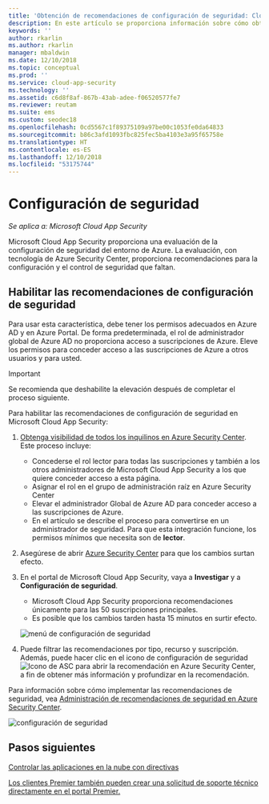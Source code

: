 ```yaml
---
title: 'Obtención de recomendaciones de configuración de seguridad: Cloud App Security | Microsoft Docs'
description: En este artículo se proporciona información sobre cómo obtener recomendaciones de configuración de seguridad en Cloud App Security mediante la integración con Azure Security Center.
keywords: ''
author: rkarlin
ms.author: rkarlin
manager: mbaldwin
ms.date: 12/10/2018
ms.topic: conceptual
ms.prod: ''
ms.service: cloud-app-security
ms.technology: ''
ms.assetid: c6d8f8af-867b-43ab-adee-f06520577fe7
ms.reviewer: reutam
ms.suite: ems
ms.custom: seodec18
ms.openlocfilehash: 0cd5567c1f89375109a97be00c1053fe0da64833
ms.sourcegitcommit: b86c3afd1093fbc825fec5ba4103e3a95f65758e
ms.translationtype: HT
ms.contentlocale: es-ES
ms.lasthandoff: 12/10/2018
ms.locfileid: "53175744"
---
```

# <a name="security-configuration"></a>Configuración de seguridad

*Se aplica a: Microsoft Cloud App Security*

Microsoft Cloud App Security proporciona una evaluación de la configuración de seguridad del entorno de Azure. La evaluación, con tecnología de Azure Security Center, proporciona recomendaciones para la configuración y el control de seguridad que faltan.

## <a name="enable-security-configuration-recommendations"></a>Habilitar las recomendaciones de configuración de seguridad

Para usar esta característica, debe tener los permisos adecuados en Azure AD y en Azure Portal. De forma predeterminada, el rol de administrador global de Azure AD no proporciona acceso a suscripciones de Azure. Eleve los permisos para conceder acceso a las suscripciones de Azure a otros usuarios y para usted.

> [!IMPORTANT]
> Se recomienda que deshabilite la elevación después de completar el proceso siguiente.

Para habilitar las recomendaciones de configuración de seguridad en Microsoft Cloud App Security:

1. <a href="https://docs.microsoft.com/azure/security-center/security-center-management-groups" target="_blank">Obtenga visibilidad de todos los inquilinos en Azure Security Center</a>. Este proceso incluye:
   - Concederse el rol lector para todas las suscripciones y también a los otros administradores de Microsoft Cloud App Security a los que quiere conceder acceso a esta página.
   - Asignar el rol en el grupo de administración raíz en Azure Security Center
   - Elevar el administrador Global de Azure AD para conceder acceso a las suscripciones de Azure.
   - En el artículo se describe el proceso para convertirse en un administrador de seguridad. Para que esta integración funcione, los permisos mínimos que necesita son de **lector**.

2. Asegúrese de abrir <a href="https://ms.portal.azure.com/#blade/Microsoft_Azure_Security/SecurityMenuBlade/0" target="_blank">Azure Security Center</a> para que los cambios surtan efecto.

3. En el portal de Microsoft Cloud App Security, vaya a **Investigar** y a **Configuración de seguridad**. 
    - Microsoft Cloud App Security proporciona recomendaciones únicamente para las 50 suscripciones principales. 
    - Es posible que los cambios tarden hasta 15 minutos en surtir efecto.

     ![menú de configuración de seguridad](./media/security-configuration-menu.png)

4. Puede filtrar las recomendaciones por tipo, recurso y suscripción. Además, puede hacer clic en el icono de configuración de seguridad ![Icono de ASC](./media/asc-icon.png) para abrir la recomendación en Azure Security Center, a fin de obtener más información y profundizar en la recomendación. 

Para información sobre cómo implementar las recomendaciones de seguridad, vea [Administración de recomendaciones de seguridad en Azure Security Center](https://docs.microsoft.com/azure/security-center/security-center-recommendations).

   ![configuración de seguridad](./media/security-configuration1.png)

## <a name="next-steps"></a>Pasos siguientes 
[Controlar las aplicaciones en la nube con directivas](control-cloud-apps-with-policies.md)

[Los clientes Premier también pueden crear una solicitud de soporte técnico directamente en el portal Premier.](https://premier.microsoft.com/)  
  
